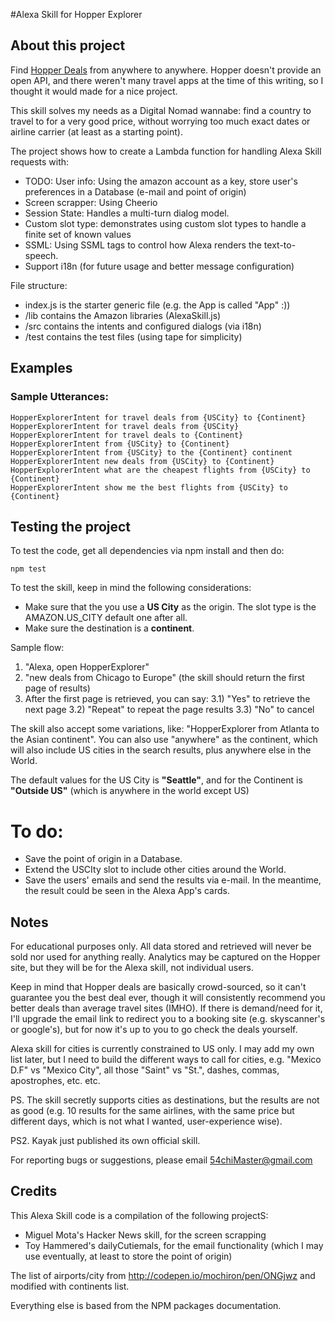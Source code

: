 #Alexa Skill for Hopper Explorer

## About this project
Find [Hopper Deals](http://www.hopper.com/) from anywhere to anywhere. Hopper doesn't provide an open API, and there weren't many travel apps at the time of this writing, so I thought it would made for a nice project.

This skill solves my needs as a Digital Nomad wannabe: find a country to travel to for a very good price, without worrying too much exact dates or airline carrier (at least as a starting point).

The project shows how to create a Lambda function for handling Alexa Skill requests with:

- TODO: User info: Using the amazon account as a key, store user's preferences in a Database (e-mail and point of origin)
- Screen scrapper: Using Cheerio
- Session State: Handles a multi-turn dialog model.
- Custom slot type: demonstrates using custom slot types to handle a finite set of known values
- SSML: Using SSML tags to control how Alexa renders the text-to-speech.
- Support i18n (for future usage and better message configuration)

File structure:
- index.js is the starter generic file (e.g. the App is called "App" :))
- /lib contains the Amazon libraries (AlexaSkill.js)
- /src contains the intents and configured dialogs (via i18n)
- /test contains the test files (using tape for simplicity)

## Examples
### Sample Utterances:
```
HopperExplorerIntent for travel deals from {USCity} to {Continent}
HopperExplorerIntent for travel deals from {USCity}
HopperExplorerIntent for travel deals to {Continent}
HopperExplorerIntent from {USCity} to {Continent}
HopperExplorerIntent from {USCity} to the {Continent} continent
HopperExplorerIntent new deals from {USCity} to {Continent}
HopperExplorerIntent what are the cheapest flights from {USCity} to {Continent}
HopperExplorerIntent show me the best flights from {USCity} to {Continent}
```

## Testing the project

To test the code, get all dependencies via npm install and then do:

```
npm test
```

To test the skill, keep in mind the following considerations:
- Make sure that the you use a **US City** as the origin. The slot type is the AMAZON.US_CITY default one after all.
- Make sure the destination is a **continent**.

Sample flow:

1) "Alexa, open HopperExplorer"
2) "new deals from Chicago to Europe"
(the skill should return the first page of results)
3) After the first page is retrieved, you can say:
  3.1) "Yes" to retrieve the next page
  3.2) "Repeat" to repeat the page results
  3.3) "No" to cancel

The skill also accept some variations, like: "HopperExplorer from Atlanta to the Asian continent".
You can also use "anywhere" as the continent, which will also include US cities in the search results, plus anywhere else in the World.

The default values for the US City is **"Seattle"**, and for the Continent is **"Outside US"** (which is anywhere in the world except US)

# To do:

- Save the point of origin in a Database.
- Extend the USCIty slot to include other cities around the World.
- Save the users' emails and send the results via e-mail. In the meantime, the result could be seen in the Alexa App's cards.

## Notes

For educational purposes only. All data stored and retrieved will never be sold nor used for anything really. Analytics may be captured on the Hopper site, but they will be for the Alexa skill, not individual users.

Keep in mind that Hopper deals are basically crowd-sourced, so it can't guarantee you the best deal ever, though it will consistently recommend you better deals than average travel sites (IMHO). If there is demand/need for it, I'll upgrade the email link to redirect you to a booking site (e.g. skyscanner's or google's), but for now it's up to you to go check the deals yourself.

Alexa skill for cities is currently constrained to US only. I may add my own list later, but I need to build the different ways to call for cities, e.g. "Mexico D.F" vs "Mexico City", all those "Saint" vs "St.", dashes, commas, apostrophes, etc. etc.

PS. The skill secretly supports cities as destinations, but the results are not as good (e.g. 10 results for the same airlines, with the same price but different days, which is not what I wanted, user-experience wise).

PS2. Kayak just published its own official skill.

For reporting bugs or suggestions, please email 54chiMaster@gmail.com

## Credits

This Alexa Skill code is a compilation of the following projectS:
- Miguel Mota's Hacker News skill, for the screen scrapping
- Toy Hammered's dailyCutiemals, for the email functionality (which I may use eventually, at least to store the point of origin)

The list of airports/city from http://codepen.io/mochiron/pen/ONGjwz and modified with continents list.

Everything else is based from the NPM packages documentation.
